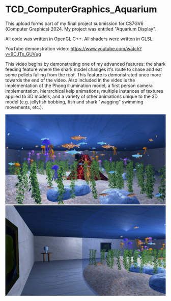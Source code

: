 # TCD_ComputerGraphics_Aquarium
This upload forms part of my final project submission for CS7GV6 (Computer Graphics) 2024. My project was entitled "Aquarium Display". 

All code was written in OpenGL C++. All shaders were written in GLSL.

YouTube demonstration video: https://www.youtube.com/watch?v=9CJTs_GUVug

This video begins by demonstrating one of my advanced features: the shark feeding feature where the shark model changes it's route to chase and eat some pellets falling from the roof. This feature is demonstrated once more towards the end of the video. Also included in the video is the implementation of the Phong illumination model, a first person camera implementation, hierarchical kelp animations, multiple instances of textures applied to 3D models, and a variety of other animations unique to the 3D model (e.g. jellyfish bobbing, fish and shark "wagging" swimming movements, etc.).

![Demo Screenshot](screenshots/ss2.png)
![Demo Screenshot](screenshots/ss3.png)
